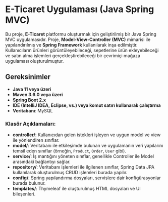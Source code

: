 
# E-Ticaret Uygulaması (Java Spring MVC)

Bu proje, **E-Ticaret** platformu oluşturmak için geliştirilmiş bir Java Spring MVC uygulamasıdır.
Proje, **Model-View-Controller (MVC)** mimarisi ile yapılandırılmış ve **Spring Framework** kullanılarak inşa edilmiştir.
Kullanıcıların ürünleri görüntüleyebileceği, sepetlerine ürün ekleyebileceği ve satın alma işlemleri gerçekleştirebileceği
bir çevrimiçi mağaza uygulaması oluşturulmuştur.

## Gereksinimler

- **Java 11 veya üzeri**
- **Maven 3.6.0 veya üzeri**
- **Spring Boot 2.x**
- **IDE (IntelliJ IDEA, Eclipse, vs.) veya komut satırı kullanarak çalıştırma**
- **Veritabanı**: MySQL

### Klasör Açıklamaları:

- **controller/**: Kullanıcıdan gelen istekleri işleyen ve uygun model ve view ile yönlendiren sınıflar.  
- **model/**: Veritabanı ile etkileşimde bulunan ve uygulamanın veri yapılarını temsil eden sınıflar (örneğin, `Product`, `Order`, `User` gibi). 
- **service/**: İş mantığını yöneten sınıflar, genellikle Controller ile Model arasındaki bağlantıyı sağlar.
- **repository/**: Veritabanı işlemleri ile ilgilenen sınıflar, Spring Data JPA kullanılarak oluşturulmuş CRUD işlemleri burada yapılır.
- **config/**: Spring yapılandırma dosyaları, servislere dair konfigürasyonlar burada bulunur.
- **templates/**: Thymeleaf ile oluşturulmuş HTML dosyaları ve UI bileşenleri.
